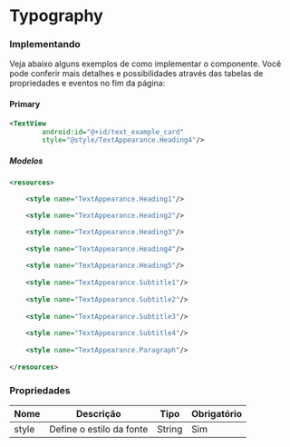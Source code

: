 # Typography

### Implementando
Veja abaixo alguns exemplos de como implementar o componente. Você pode conferir mais detalhes e 
possibilidades através das tabelas de propriedades e eventos no fim da página:

#### Primary

```xml
<TextView
        android:id="@+id/text_example_card"
        style="@style/TextAppearance.Heading4"/>
```

##### Modelos
```xml
<resources>

    <style name="TextAppearance.Heading1"/>

    <style name="TextAppearance.Heading2"/>

    <style name="TextAppearance.Heading3"/>
       
    <style name="TextAppearance.Heading4"/>
        
    <style name="TextAppearance.Heading5"/>
       
    <style name="TextAppearance.Subtitle1"/>
     
    <style name="TextAppearance.Subtitle2"/>
        
    <style name="TextAppearance.Subtitle3"/>
        
    <style name="TextAppearance.Subtitle4"/>
 
    <style name="TextAppearance.Paragraph"/>
   
</resources>
```

### Propriedades

| Nome    | Descrição                                                    | Tipo      | Obrigatório |
|---------|--------------------------------------------------------------|-----------|-------------|
| style   | Define o estilo da fonte                                    |   String  |    Sim      |